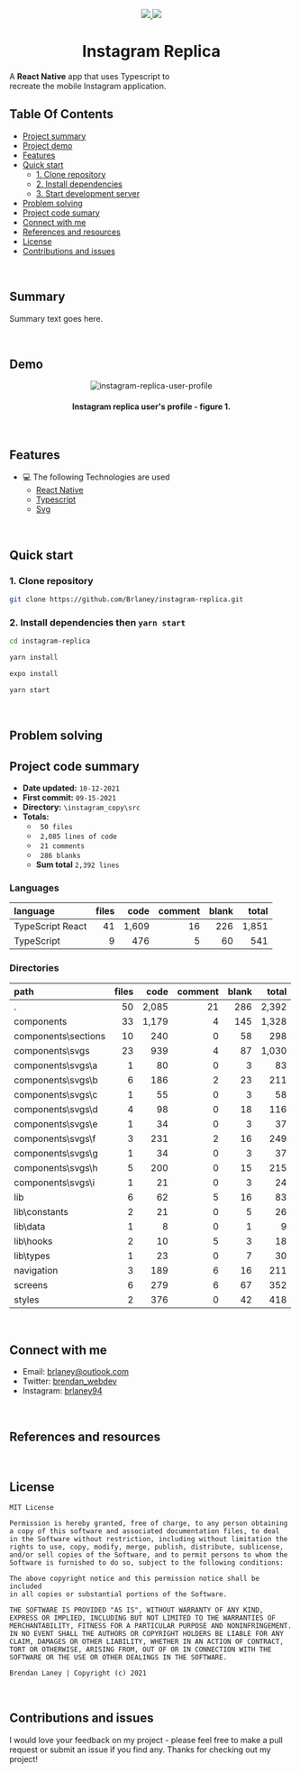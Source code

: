 <div align="center" id="top">
  <p>
    <a href="https://github.com/brlaney/instagram-replica/commits/master">
      <img src="https://img.shields.io/github/last-commit/brlaney/instagram-replica?style=flat-square">
    </a>
    <a href="#status"><img src="https://img.shields.io/badge/Maintained-yes-green.svg?style=flat-square"></a>
  </p>
</div>

<div align="center">
  <h1>Instagram Replica</h1>
  <p style="text-align: justify">
    A <b>React Native</b> app that uses Typescript to </br>recreate the mobile Instagram application.
  </p>
</div>

## Table Of Contents

- [Project summary](#Summary)
- [Project demo](#Demo)
- [Features](#features)
- [Quick start](#quick-start)
  - [1. Clone repository](#1-clone-repository)
  - [2. Install dependencies](#2-install-dependencies)
  - [3. Start development server](#3-start-development-server)
- [Problem solving](#problem-solving)
- [Project code sumary](#project-code-summary)
- [Connect with me](#connect-with-me)
- [References and resources](#references-and-resources)
- [License](#license)
- [Contributions and issues](#contributions-and-issues)

</br>

## Summary

Summary text goes here.

</br>

## Demo

<div align="center">
  <img src="https://user-images.githubusercontent.com/64326462/136578530-f9e7d8b6-a6c1-43d8-ba48-17d21dfbc595.png" alt="instagram-replica-user-profile"  align="center" />
  <h4><b>Instagram replica user's profile - figure 1.</b></h4>
</div>

</br>

## Features

- 💻 The following Technologies are used
  - [React Native](https://nextjs.org/)
  - [Typescript](https://www.typescriptlang.org/)
  - [Svg](https://sass-lang.com/documentation)
  
</br>

## Quick start

### 1. Clone repository

```bash
git clone https://github.com/Brlaney/instagram-replica.git
```

### 2. Install dependencies then `yarn start`

```bash
cd instagram-replica

yarn install

expo install

yarn start
```

</br>

## Problem solving

## Project code summary

- **Date updated:** `10-12-2021`
- **First commit:** `09-15-2021`
- **Directory:** `\instagram_copy\src`
- **Totals:** 
  - ` 50 files`
  - ` 2,085 lines of code`
  - ` 21 comments` 
  - ` 286 blanks`
  - **Sum total** `2,392 lines`

### Languages
| language | files | code | comment | blank | total |
| :--- | ---: | ---: | ---: | ---: | ---: |
| TypeScript React | 41 | 1,609 | 16 | 226 | 1,851 |
| TypeScript | 9 | 476 | 5 | 60 | 541 |

### Directories
| path | files | code | comment | blank | total |
| :--- | ---: | ---: | ---: | ---: | ---: |
| . | 50 | 2,085 | 21 | 286 | 2,392 |
| components | 33 | 1,179 | 4 | 145 | 1,328 |
| components\sections | 10 | 240 | 0 | 58 | 298 |
| components\svgs | 23 | 939 | 4 | 87 | 1,030 |
| components\svgs\a | 1 | 80 | 0 | 3 | 83 |
| components\svgs\b | 6 | 186 | 2 | 23 | 211 |
| components\svgs\c | 1 | 55 | 0 | 3 | 58 |
| components\svgs\d | 4 | 98 | 0 | 18 | 116 |
| components\svgs\e | 1 | 34 | 0 | 3 | 37 |
| components\svgs\f | 3 | 231 | 2 | 16 | 249 |
| components\svgs\g | 1 | 34 | 0 | 3 | 37 |
| components\svgs\h | 5 | 200 | 0 | 15 | 215 |
| components\svgs\i | 1 | 21 | 0 | 3 | 24 |
| lib | 6 | 62 | 5 | 16 | 83 |
| lib\constants | 2 | 21 | 0 | 5 | 26 |
| lib\data | 1 | 8 | 0 | 1 | 9 |
| lib\hooks | 2 | 10 | 5 | 3 | 18 |
| lib\types | 1 | 23 | 0 | 7 | 30 |
| navigation | 3 | 189 | 6 | 16 | 211 |
| screens | 6 | 279 | 6 | 67 | 352 |
| styles | 2 | 376 | 0 | 42 | 418 |

</br>

## Connect with me

- Email: <brlaney@outlook.com>
- Twitter: [brendan_webdev](https://twitter.com/Brendan_webdev)
- Instagram: [brlaney94](https://www.instagram.com/brlaney94/)

</br>

## References and resources

</br>

## License

```text
MIT License

Permission is hereby granted, free of charge, to any person obtaining
a copy of this software and associated documentation files, to deal 
in the Software without restriction, including without limitation the
rights to use, copy, modify, merge, publish, distribute, sublicense, 
and/or sell copies of the Software, and to permit persons to whom the 
Software is furnished to do so, subject to the following conditions:

The above copyright notice and this permission notice shall be included 
in all copies or substantial portions of the Software.

THE SOFTWARE IS PROVIDED "AS IS", WITHOUT WARRANTY OF ANY KIND, 
EXPRESS OR IMPLIED, INCLUDING BUT NOT LIMITED TO THE WARRANTIES OF 
MERCHANTABILITY, FITNESS FOR A PARTICULAR PURPOSE AND NONINFRINGEMENT.
IN NO EVENT SHALL THE AUTHORS OR COPYRIGHT HOLDERS BE LIABLE FOR ANY 
CLAIM, DAMAGES OR OTHER LIABILITY, WHETHER IN AN ACTION OF CONTRACT, 
TORT OR OTHERWISE, ARISING FROM, OUT OF OR IN CONNECTION WITH THE 
SOFTWARE OR THE USE OR OTHER DEALINGS IN THE SOFTWARE.

Brendan Laney | Copyright (c) 2021
```

</br>

## Contributions and issues

I would love your feedback on my project - please feel free to make a pull request or submit an issue if you find any. Thanks for checking out my project!
